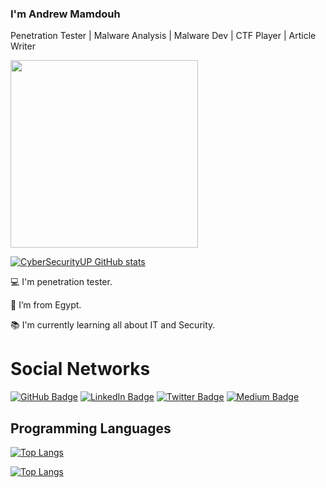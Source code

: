 
### I'm Andrew Mamdouh

Penetration Tester | Malware Analysis | Malware Dev | CTF Player | Article Writer 
<br>

<img src="https://media.giphy.com/media/3oEjHWpiVIOGXT5l9m/giphy.gif" width="300">

</br>

[![CyberSecurityUP GitHub stats](https://github-readme-stats.vercel.app/api?username=andrewmamdouh122&theme=dark)](https://github.com/andrewmamdouh122/github-readme-stats)

:computer: I'm penetration tester.

:house_with_garden: I’m from Egypt.

:books: I'm currently learning all about IT and Security.


# Social Networks

[![GitHub Badge](https://img.shields.io/badge/GitHub-181717?style=for-the-badge&logo=github&logoColor=white&link=https://github.com/andrewmamdouh122)](https://github.com/andrewmamdouh122)
[![LinkedIn Badge](https://img.shields.io/badge/LinkedIn-0077B5?style=for-the-badge&logo=linkedin&logoColor=white&link=https://www.linkedin.com/in/andrew-mamdouh122)](https://www.linkedin.com/in/andrew-mamdouh122)
[![Twitter Badge](https://img.shields.io/badge/Twitter-1DA1F2?style=for-the-badge&logo=twitter&logoColor=white&link=https://x.com/0Xandrew122)](https://x.com/0Xandrew122)
[![Medium Badge](https://img.shields.io/badge/Medium-000000?style=for-the-badge&link=https://medium.com/@andrewmamdouh122)](https://medium.com/@andrewmamdouh122)




## Programming Languages
[![Top Langs](https://github-readme-stats.vercel.app/api/top-langs/?username=andrewmamdouh122&layout=compact&theme=dark)](https://github.com/andrewmamdouh122/github-readme-stats)


[![Top Langs](https://github-readme-stats.vercel.app/api/top-langs/?username=andrewmamdouh122&layout=compact&theme=dark&card_width=450)](https://github.com/andrewmamdouh122/github-readme-stats)
